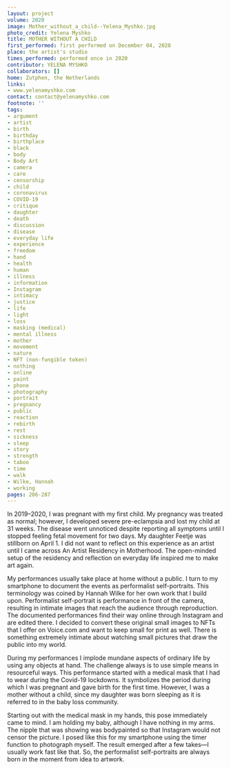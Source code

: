 ```yaml
---
layout: project
volume: 2020
image: Mother_without_a_child--Yelena_Myshko.jpg
photo_credit: Yelena Myshko
title: MOTHER WITHOUT A CHILD
first_performed: first performed on December 04, 2020
place: the artist's studio
times_performed: performed once in 2020
contributor: YELENA MYSHKO
collaborators: []
home: Zutphen, the Netherlands
links:
- www.yelenamyshko.com
contact: contact@yelenamyshko.com
footnote: ''
tags:
- argument
- artist
- birth
- birthday
- birthplace
- black
- body
- Body Art
- camera
- care
- censorship
- child
- coronavirus
- COVID-19
- critique
- daughter
- death
- discussion
- disease
- everyday life
- experience
- freedom
- hand
- health
- human
- illness
- information
- Instagram
- intimacy
- justice
- life
- light
- loss
- masking (medical)
- mental illness
- mother
- movement
- nature
- NFT (non-fungible token)
- nothing
- online
- paint
- phone
- photography
- portrait
- pregnancy
- public
- reaction
- rebirth
- rest
- sickness
- sleep
- story
- strength
- taboo
- time
- walk
- Wilke, Hannah
- working
pages: 286-287
---
```


In 2019–2020, I was pregnant with my first child. My pregnancy was treated as normal; however, I developed severe pre-eclampsia and lost my child at 31 weeks. The disease went unnoticed despite reporting all symptoms until I stopped feeling fetal movement for two days. My daughter Feetje was stillborn on April 1. I did not want to reflect on this experience as an artist until I came across An Artist Residency in Motherhood. The open-minded setup of the residency and reflection on everyday life inspired me to make art again.

My performances usually take place at home without a public. I turn to my smartphone to document the events as performalist self-portraits. This terminology was coined by Hannah Wilke for her own work that I build upon. Performalist self-portrait is performance in front of the camera, resulting in intimate images that reach the audience through reproduction. The documented performances find their way online through Instagram and are edited there. I decided to convert these original small images to NFTs that I offer on Voice.com and want to keep small for print as well. There is something extremely intimate about watching small pictures that draw the public into my world.

During my performances I implode mundane aspects of ordinary life by using any objects at hand. The challenge always is to use simple means in resourceful ways. This performance started with a medical mask that I had to wear during the Covid-19 lockdowns. It symbolizes the period during which I was pregnant and gave birth for the first time. However, I was a mother without a child, since my daughter was born sleeping as it is referred to in the baby loss community.

Starting out with the medical mask in my hands, this pose immediately came to mind. I am holding my baby, although I have nothing in my arms. The nipple that was showing was bodypainted so that Instagram would not censor the picture. I posed like this for my smartphone using the timer function to photograph myself. The result emerged after a few takes—I usually work fast like that. So, the performalist self-portraits are always born in the moment from idea to artwork.